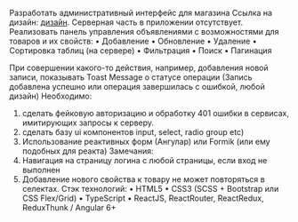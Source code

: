 Разработать административный интерфейс для  магазина
Ссылка на дизайн: [дизайн]. Серверная часть в приложении отсутствует.
Реализовать панель управления объявлениями с возможностями для товаров и их свойств:
•	Добавление 
•	Обновление
•	Удаление
•	Сортировка таблиц (на сервере)
•	Фильтрация
•	Поиск
•	Пагинация

При совершении какого-то действия, например, добавления новой записи, показывать Toast Message о статусе операции (Запись добавлена успешно или операция завершилась с ошибкой, любой дизайн)
Необходимо:
1.	сделать фейковую авторизацию и обработку 401 ошибки в сервисах, имитирующих запросы к серверу.
2.	сделать базу ui компонентов input, select, radio group etc)
3.	Использование реактивных форм (Ангулар) или Formik (или ему подобных для реакта)
Замечания: 
1.	Навигация на страницу логина с любой страницы, если вход не выполнен
2.	Добавление нового свойства к товару не может повторяться в селектах.
Стэк технологий:
•	HTML5
•	CSS3 (SCSS + Bootstrap или CSS Flex/Grid)
•	TypeScript
•	ReactJS, ReactRouter, ReactRedux, ReduxThunk / Angular 6+


[дизайн]: https://www.figma.com/file/SsZ6QAUcMpD9N4jCFn43C9vI/Test-Frontend?node-id=0%3A1
